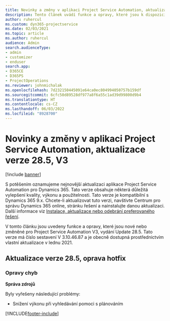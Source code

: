 ```yaml
---
title: Novinky a změny v aplikaci Project Service Automation, aktualizace verze 28.5, oprava hotfix, V3
description: Tento článek uvádí funkce a opravy, které jsou k dispozici v Project Service Automation, vydání Update 28.5 Hotfix, V3.
author: ruhercul
ms.custom: dyn365-projectservice
ms.date: 02/03/2021
ms.topic: article
ms.author: ruhercul
audience: Admin
search.audienceType:
- admin
- customizer
- enduser
search.app:
- D365CE
- D365PS
- ProjectOperations
ms.reviewer: johnmichalak
ms.openlocfilehash: 7d232150445091e64ca0ec804994050757b159df
ms.sourcegitcommit: 6cfc50d89528df977a8f6a55c1ad39d99800d9b4
ms.translationtype: HT
ms.contentlocale: cs-CZ
ms.lasthandoff: 06/03/2022
ms.locfileid: "8928700"
---
```

# <a name="whats-new-or-changed-in-project-service-automation-update-release-285-v3"></a>Novinky a změny v aplikaci Project Service Automation, aktualizace verze 28.5, V3

[!include [banner](../includes/psa-now-project-operations.md)]

S potěšením oznamujeme nejnovější aktualizaci aplikace Project Service Automation pro Dynamics 365. Tato verze obsahuje některá důležitá vylepšení kvality, výkonu a použitelnosti. Tato verze je kompatibilní s Dynamics 365 9.x. Chcete-li aktualizovat tuto verzi, navštivte Centrum pro správu Dynamics 365 online, stránku řešení a nainstalujte danou aktualizaci. Další informace viz [Instalace, aktualizace nebo odebrání preferovaného řešení](/power-platform/admin/install-remove-preferred-solution).

V tomto článku jsou uvedeny funkce a opravy, které jsou nové nebo změněné pro Project Service Automation V3, vydání Update 28.5. Tato verze má číslo sestavení V 3.10.46.87 a je obecně dostupná prostřednictvím vlastní aktualizace v lednu 2021.

## <a name="update-release-285-hotfix"></a>Aktualizace verze 28.5, oprava hotfix

### <a name="bug-fixes"></a>Opravy chyb

**Správa zdrojů**

Byly vyřešeny následující problémy:

- Snížení výkonu při vyhledávání pomoci s plánováním



[!INCLUDE[footer-include](../includes/footer-banner.md)]
